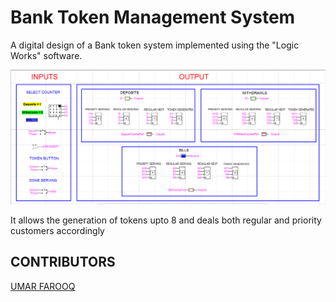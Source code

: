 # Bank Token Management System

A digital design of a Bank token system implemented using the "Logic Works" software. 

![Image of Yaktocat](https://github.com/ummarikram/BankTokenManagement/blob/master/Interface.PNG)

It allows the generation of tokens upto 8 and deals both regular and priority customers accordingly

## CONTRIBUTORS

[UMAR FAROOQ](https://github.com/Um827)
